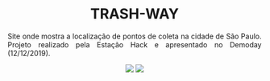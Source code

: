 <h1 align="center">TRASH-WAY</h1>
<p align="justify">
Site onde mostra a localização de pontos de coleta na cidade de São Paulo. Projeto realizado pela Estação Hack e apresentado no Demoday (12/12/2019).</p>

<p align="center">
    <img src="https://imgur.com/wrWF5gh"/>

<img src="https://imgur.com/4f2t3kQ"/>
</p>

